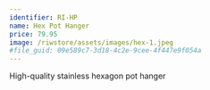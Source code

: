 ```yaml
---
identifier: RI-HP
name: Hex Pot Hanger
price: 79.95
image: /riwstore/assets/images/hex-1.jpeg
#file_guid: 09e589c7-3d18-4c2e-9cee-4f447e9f054a
---
```

High-quality stainless hexagon pot hanger
